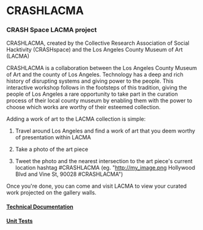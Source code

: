 CRASHLACMA
==========

### CRASH Space LACMA project

CRASHLACMA, created by the Collective Research Association of Social Hacktivity (CRASHspace) and the Los Angeles County Museum of Art (LACMA)

CRASHLACMA is a collaboration between the Los Angeles County Museum of Art and the county of Los Angeles.  Technology has a deep and rich history of disrupting systems and giving power to the people. This interactive workshop follows in the footsteps of this tradition, giving the people of Los Angeles a rare opportunity to take part in the curation process of their local county museum by enabling them with the power to choose which works are worthy of their esteemed collection.

Adding a work of art to the LACMA collection is simple: 

1. Travel around Los Angeles and find a work of art that you deem worthy of presentation within LACMA

2. Take a photo of the art piece

3. Tweet the photo and the nearest intersection to the art piece's current location hashtag #CRASHLACMA (eg. "http://my_image.png Hollywood Blvd and Vine St, 90028 #CRASHLACMA")

Once you're done, you can come and visit LACMA to view your curated work projected on the gallery walls.


#### [Technical Documentation](https://github.com/levisimons/CRASHLACMA/wiki/Technical-Outline)
#### [Unit Tests](https://github.com/levisimons/CRASHLACMA/wiki/Unit-Tests)


